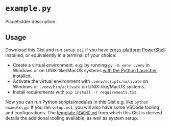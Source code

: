 # `example.py`

Placeholder description.

## Usage

Download this Gist and run `setup.ps1` if you have [cross-platform PowerShell](https://learn.microsoft.com/en-us/powershell/scripting/install/installing-powershell) installed, or equivalently in a terminal of your choice:

- Create a virtual environment, e.g. by running `py -m venv .venv` in Windows or on UNIX-like/MacOS systems [with the Python Launcher](https://python-launcher.app/) installed.
- Activate the virtual environment with `.venv/scripts/activate` on Windows or `.venv/bin/activate` on UNIX-like/MacOS systems.
- Install requirements with `pip install -r requirements.txt`.

Now you can run Python scripts/modules in this Gist e.g. like `python example.py`. If you ran `setup.ps1`, you will also have some VSCode tooling and configurations. The [template `README.md`](https://github.com/blakeNaccarato/gist-template#gist-template) from which this Gist is derived details the additional tooling available, as well as system setup.
